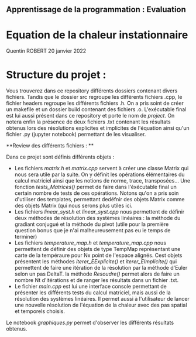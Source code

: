 ## Apprentissage de la programmation : Evaluation
# Equation de la chaleur instationnaire

Quentin ROBERT
20 janvier 2022

# Structure du projet :

Vous trouverez dans ce repository différents dossiers contenant divers fichiers.
Tandis que le dossier src regroupe les différents fichiers .cpp, le fichier headers regroupe les différents fichiers .h. On a pris soint de créer un makefile et un dossier build contenant des fichiers .o. L'exécutable final est lui aussi présent dans ce repository et porte le nom de *project*. 
On notera enfin la présence de deux fichiers .txt contenant les résultats obtenus lors des résolutions explicites et implicites de l'équation ainsi qu'un fichier .py (jupyter notebook) permettant de les visualiser.

**Review des différents fichiers : **

Dans ce projet sont définis différents objets :

- Les fichiers *matrix.h* et *matrix.cpp* servent à créer une classe Matrix qui nous sera utile par la suite. On y définit les opérations élémentaires du calcul matriciel ainsi que les notions de norme, trace, transposées... Une fonction *tests_Matrices()* permet de faire dans l'éxécutable final un certain nombre de tests de ces opérations. Notons qu'on a pris soin d'utiliser des templates, permettant dedéfnir des objets Matrix<int> comme des objets Matrix<double> (qui nous serons plus utiles ici.
- Les fichiers *linear_syst.h* et *linear_syst.cpp* nous permettent de définir deux méthodes de résolution des systèmes linéaires : la méthode du gradiant conjugué et la méthode du pivot (utile pour la première question bonus que je n'ai malheureusement pas eu le temps de terminer)
- Les fichiers *temperature_map.h* et *temperature_map.cpp* nous permettent de définir des objets de type TempMap représentant une carte de la tempéraure pour Nx point de l'espace alignés. Cest objets présentent les méthodes *iterer_EExplicite()* et *iterer_EImplicite()* qui permettent de faire une itération de la résolution par la méthode d'Euler selon un pas DeltaT. la méthode *Resoudre()* permet alors de faire un nombre Nt d'itérations et de ranger les résultats dans un fichier .txt.
- Le fichier *main.cpp* est lui une interface console permettant de présenter les différents tests du calcul matriciel, mais aussi de la résolution des systèmes linéaires. Il permet aussi à l'utilisateur de lancer une nouvelle résolution de l'équation de la chaleur avec des pas spatial et temporels choisis.
 
Le notebook *graphiques.py* permet d'observer les différents résultats obtenus.

